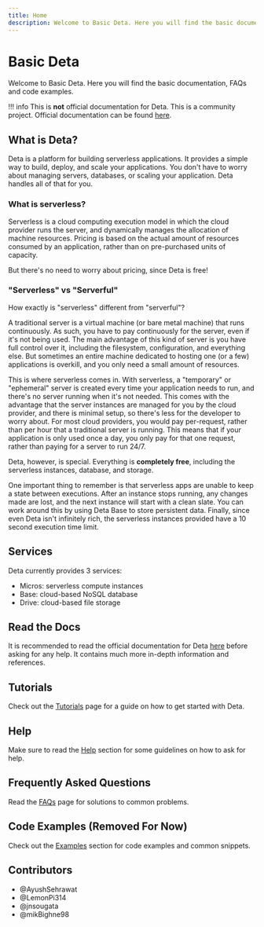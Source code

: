 ```yaml
---
title: Home
description: Welcome to Basic Deta. Here you will find the basic documentation, FAQs and code examples.
---
```


# Basic Deta
Welcome to Basic Deta. Here you will find the basic documentation, FAQs and code examples.

!!! info
    This is **not** official documentation for Deta. This is a community project.
    Official documentation can be found [here](https://docs.deta.sh/).

## What is Deta?

Deta is a platform for building serverless applications. It provides a simple way to build, deploy, and scale your applications.
You don't have to worry about managing servers, databases, or scaling your application. Deta handles all of that for you.

### What is serverless?
Serverless is a cloud computing execution model in which the cloud provider runs the server, and dynamically manages the allocation of machine resources.
Pricing is based on the actual amount of resources consumed by an application, rather than on pre-purchased units of capacity.

But there's no need to worry about pricing, since Deta is free!

### "Serverless" vs "Serverful"
How exactly is "serverless" different from "serverful"?

A traditional server is a virtual machine (or bare metal machine) that runs continuously.
As such, you have to pay continuously for the server, even if it's not being used.
The main advantage of this kind of server is you have full control over it, including the filesystem, configuration, and everything else.
But sometimes an entire machine dedicated to hosting one (or a few) applications is overkill, and you only need a small amount of resources.

This is where serverless comes in. With serverless, a "temporary" or "ephemeral" server is created every time your application needs to run, and there's no server running when it's not needed.
This comes with the advantage that the server instances are managed for you by the cloud provider, and there is minimal setup, so there's less for the developer to worry about.
For most cloud providers, you would pay per-request, rather than per hour that a traditional server is running. This means that if your application is only used once a day, you only pay for that one request, rather than paying for a server to run 24/7.

Deta, however, is special. Everything is **completely free**, including the serverless instances, database, and storage.

One important thing to remember is that serverless apps are unable to keep a state between executions.
After an instance stops running, any changes made are lost, and the next instance will start with a clean slate.
You can work around this by using Deta Base to store persistent data.
Finally, since even Deta isn't infinitely rich, the serverless instances provided have a 10 second execution time limit.

## Services
Deta currently provides 3 services:

- Micros: serverless compute instances
- Base: cloud-based NoSQL database
- Drive: cloud-based file storage

## Read the Docs
It is recommended to read the official documentation for Deta [here](https://docs.deta.sh/) before asking for any help.
It contains much more in-depth information and references.

## Tutorials
Check out the [Tutorials](/tutorials) page for a guide on how to get started with Deta.

## Help
Make sure to read the [Help](/help) section for some guidelines on how to ask for help.

## Frequently Asked Questions
Read the [FAQs](/faq) page for solutions to common problems.

## Code Examples (Removed For Now)
Check out the [Examples](/examples) section for code examples and common snippets.

## Contributors
- @AyushSehrawat
- @LemonPi314
- @jnsougata
- @mikBighne98
